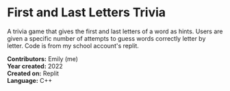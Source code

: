 # First and Last Letters Trivia

A trivia game that gives the first and last letters of a word as hints. Users are given a specific number of attempts to guess words correctly letter by letter. Code is from my school account's replit.

**Contributors:** Emily (me) <br />
**Year created:** 2022 <br />
**Created on:** Replit <br />
**Language:** C++
